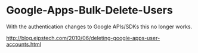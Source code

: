 Google-Apps-Bulk-Delete-Users
=============================

With the authentication changes to Google APIs/SDKs this no longer works.

http://blog.eipstech.com/2010/06/deleting-google-apps-user-accounts.html
